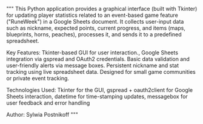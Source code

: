 """
This Python application provides a graphical interface (built with Tkinter) for updating player statistics related 
to an event-based game feature ("RuneWeek") in a Google Sheets document. It collects user-input data such as 
nickname, expected points, current progress, and items (maps, blueprints, horns, peaches), processes it, and 
sends it to a predefined spreadsheet.

Key Features:
Tkinter-based GUI for user interaction.,
Google Sheets integration via gspread and OAuth2 credentials.
Basic data validation and user-friendly alerts via message boxes.
Persistent nickname and stat tracking using live spreadsheet data.
Designed for small game communities or private event tracking.

Technologies Used:
Tkinter for the GUI,
gspread + oauth2client for Google Sheets interaction,
datetime for time-stamping updates,
messagebox for user feedback and error handling

Author: Sylwia Postnikoff
"""